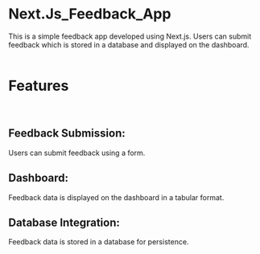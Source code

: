# Next.Js_Feedback_App
This is a simple feedback app developed using Next.js. Users can submit feedback which is stored in a database and displayed on the dashboard.
<br>
<br>
<b><h1>Features</h1></b><br>
<h2>Feedback Submission:</h2> Users can submit feedback using a form.<br>
<h2>Dashboard:</h2> Feedback data is displayed on the dashboard in a tabular format.<br>
<h2>Database Integration:</h2> Feedback data is stored in a database for persistence.<br>
